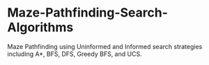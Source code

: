 # Maze-Pathfinding-Search-Algorithms
Maze Pathfinding using Uninformed and Informed search strategies including A*, BFS, DFS, Greedy BFS, and UCS.
